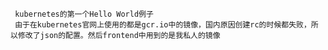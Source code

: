      kubernetes的第一个Hello World例子
     由于在kubernetes官网上使用的都是gcr.io中的镜像，国内原因创建rc的时候都失败，所以修改了json的配置。然后frontend中用到的是我私人的镜像
